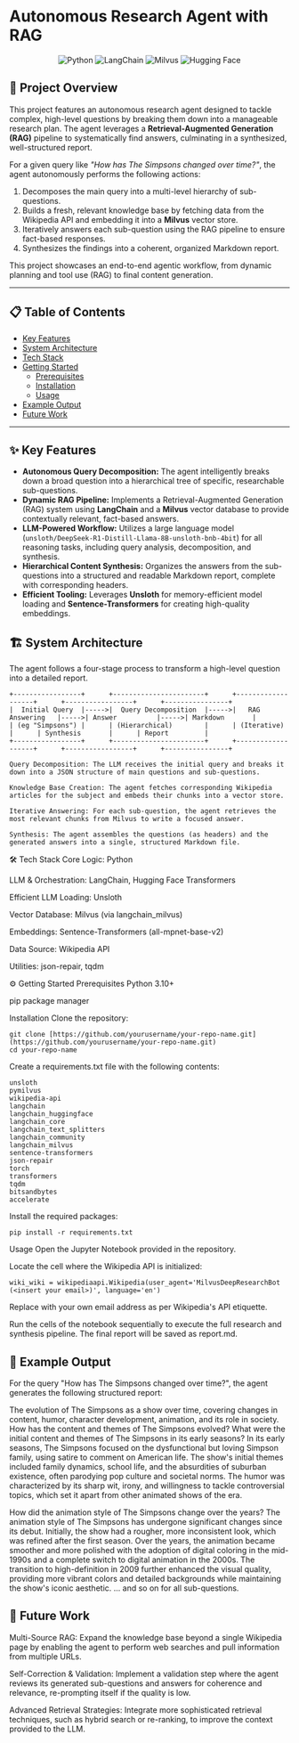 # Autonomous Research Agent with RAG

<p align="center">
  <img src="https://img.shields.io/badge/Python-3776AB?style=for-the-badge&logo=python&logoColor=white" alt="Python">
  <img src="https://img.shields.io/badge/LangChain-white?style=for-the-badge&logo=langchain&logoColor=black" alt="LangChain">
  <img src="https://img.shields.io/badge/Milvus-00A6A6?style=for-the-badge&logo=milvus&logoColor=white" alt="Milvus">
  <img src="https://img.shields.io/badge/%F0%9F%A4%97%20Hugging%20Face-blue?style=for-the-badge" alt="Hugging Face">
</p>

## 🚀 Project Overview

This project features an autonomous research agent designed to tackle complex, high-level questions by breaking them down into a manageable research plan. The agent leverages a **Retrieval-Augmented Generation (RAG)** pipeline to systematically find answers, culminating in a synthesized, well-structured report.

For a given query like *"How has The Simpsons changed over time?"*, the agent autonomously performs the following actions:
1.  Decomposes the main query into a multi-level hierarchy of sub-questions.
2.  Builds a fresh, relevant knowledge base by fetching data from the Wikipedia API and embedding it into a **Milvus** vector store.
3.  Iteratively answers each sub-question using the RAG pipeline to ensure fact-based responses.
4.  Synthesizes the findings into a coherent, organized Markdown report.

This project showcases an end-to-end agentic workflow, from dynamic planning and tool use (RAG) to final content generation.

---

## 📋 Table of Contents
* [Key Features](#-key-features)
* [System Architecture](#️-system-architecture)
* [Tech Stack](#️-tech-stack)
* [Getting Started](#️-getting-started)
  * [Prerequisites](#prerequisites)
  * [Installation](#installation)
  * [Usage](#usage)
* [Example Output](#-example-output)
* [Future Work](#-future-work)

---

## ✨ Key Features

* **Autonomous Query Decomposition:** The agent intelligently breaks down a broad question into a hierarchical tree of specific, researchable sub-questions.
* **Dynamic RAG Pipeline:** Implements a Retrieval-Augmented Generation (RAG) system using **LangChain** and a **Milvus** vector database to provide contextually relevant, fact-based answers.
* **LLM-Powered Workflow:** Utilizes a large language model (`unsloth/DeepSeek-R1-Distill-Llama-8B-unsloth-bnb-4bit`) for all reasoning tasks, including query analysis, decomposition, and synthesis.
* **Hierarchical Content Synthesis:** Organizes the answers from the sub-questions into a structured and readable Markdown report, complete with corresponding headers.
* **Efficient Tooling:** Leverages **Unsloth** for memory-efficient model loading and **Sentence-Transformers** for creating high-quality embeddings.

## 🏗️ System Architecture

The agent follows a four-stage process to transform a high-level question into a detailed report.

```plaintext
+-----------------+      +-----------------------+      +-------------------+      +-----------------+      +----------------+
|  Initial Query  |----->|  Query Decomposition  |----->|   RAG Answering   |----->| Answer          |----->| Markdown       |
| (eg "Simpsons") |      | (Hierarchical)        |      | (Iterative)       |      | Synthesis       |      | Report         |
+-----------------+      +-----------------------+      +-------------------+      +-----------------+      +----------------+

Query Decomposition: The LLM receives the initial query and breaks it down into a JSON structure of main questions and sub-questions.

Knowledge Base Creation: The agent fetches corresponding Wikipedia articles for the subject and embeds their chunks into a vector store.

Iterative Answering: For each sub-question, the agent retrieves the most relevant chunks from Milvus to write a focused answer.

Synthesis: The agent assembles the questions (as headers) and the generated answers into a single, structured Markdown file.
```
🛠️ Tech Stack
Core Logic: Python

LLM & Orchestration: LangChain, Hugging Face Transformers

Efficient LLM Loading: Unsloth

Vector Database: Milvus (via langchain_milvus)

Embeddings: Sentence-Transformers (all-mpnet-base-v2)

Data Source: Wikipedia API

Utilities: json-repair, tqdm

⚙️ Getting Started
Prerequisites
Python 3.10+

pip package manager

Installation
Clone the repository:
```
git clone [https://github.com/yourusername/your-repo-name.git](https://github.com/yourusername/your-repo-name.git)
cd your-repo-name
```
Create a requirements.txt file with the following contents:
```
unsloth
pymilvus
wikipedia-api
langchain
langchain_huggingface
langchain_core
langchain_text_splitters
langchain_community
langchain_milvus
sentence-transformers
json-repair
torch
transformers
tqdm
bitsandbytes
accelerate
```
Install the required packages:
```
pip install -r requirements.txt
```
Usage
Open the Jupyter Notebook provided in the repository.

Locate the cell where the Wikipedia API is initialized:
```
wiki_wiki = wikipediaapi.Wikipedia(user_agent='MilvusDeepResearchBot (<insert your email>)', language='en')
```
Replace <insert your email> with your own email address as per Wikipedia's API etiquette.

Run the cells of the notebook sequentially to execute the full research and synthesis pipeline. The final report will be saved as report.md.

## 📄 Example Output
For the query "How has The Simpsons changed over time?", the agent generates the following structured report:

The evolution of The Simpsons as a show over time, covering changes in content, humor, character development, animation, and its role in society.
How has the content and themes of The Simpsons evolved?
What were the initial content and themes of The Simpsons in its early seasons?
In its early seasons, The Simpsons focused on the dysfunctional but loving Simpson family, using satire to comment on American life. The show's initial themes included family dynamics, school life, and the absurdities of suburban existence, often parodying pop culture and societal norms. The humor was characterized by its sharp wit, irony, and willingness to tackle controversial topics, which set it apart from other animated shows of the era.

How did the animation style of The Simpsons change over the years?
The animation style of The Simpsons has undergone significant changes since its debut. Initially, the show had a rougher, more inconsistent look, which was refined after the first season. Over the years, the animation became smoother and more polished with the adoption of digital coloring in the mid-1990s and a complete switch to digital animation in the 2000s. The transition to high-definition in 2009 further enhanced the visual quality, providing more vibrant colors and detailed backgrounds while maintaining the show's iconic aesthetic.
... and so on for all sub-questions.

## 🔮 Future Work
Multi-Source RAG: Expand the knowledge base beyond a single Wikipedia page by enabling the agent to perform web searches and pull information from multiple URLs.

Self-Correction & Validation: Implement a validation step where the agent reviews its generated sub-questions and answers for coherence and relevance, re-prompting itself if the quality is low.

Advanced Retrieval Strategies: Integrate more sophisticated retrieval techniques, such as hybrid search or re-ranking, to improve the context provided to the LLM.
